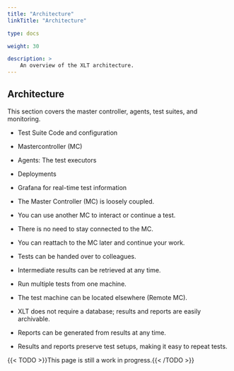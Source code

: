 ```yaml
---
title: "Architecture"
linkTitle: "Architecture"

type: docs

weight: 30

description: >
    An overview of the XLT architecture.
---
```


## Architecture

This section covers the master controller, agents, test suites, and monitoring.

* Test Suite Code and configuration
* Mastercontroller (MC)
* Agents: The test executors
* Deployments
* Grafana for real-time test information
 
* The Master Controller (MC) is loosely coupled.
* You can use another MC to interact or continue a test.


* There is no need to stay connected to the MC.
* You can reattach to the MC later and continue your work.
* Tests can be handed over to colleagues.
* Intermediate results can be retrieved at any time.
* Run multiple tests from one machine.
* The test machine can be located elsewhere (Remote MC).
* XLT does not require a database; results and reports are easily archivable.
* Reports can be generated from results at any time.
* Results and reports preserve test setups, making it easy to repeat tests.

{{< TODO >}}This page is still a work in progress.{{< /TODO >}}
